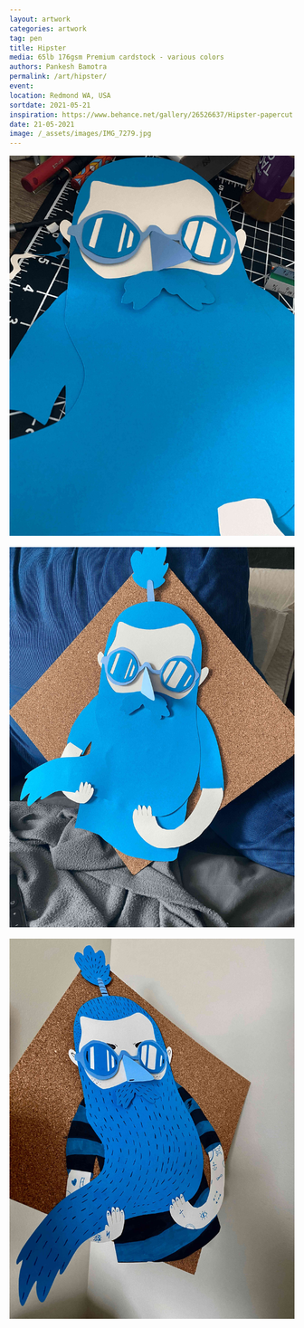 ```yaml
---
layout: artwork
categories: artwork
tag: pen
title: Hipster
media: 65lb 176gsm Premium cardstock - various colors
authors: Pankesh Bamotra
permalink: /art/hipster/
event: 
location: Redmond WA, USA
sortdate: 2021-05-21
inspiration: https://www.behance.net/gallery/26526637/Hipster-papercut
date: 21-05-2021
image: /_assets/images/IMG_7279.jpg
---
```

![](/_assets/images/IMG_7275.jpg)
<br/>
<br/>
![](/_assets/images/IMG_7276.jpg)
<br/>
<br/>
![](/_assets/images/IMG_7279.jpg)